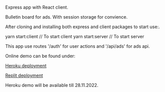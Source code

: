 Express app with React client.

Bulletin board for ads.
With session storage for convience.

After cloning and installing both express and client packages to start use:.

yarn start:client // To start client
yarn start:server // To start server

This app use routes '/auth' for user actions
and '/api/ads' for ads api.

Online demo can be found under:

[Heroku deployment](https://desolate-shelf-98790.herokuapp.com/)

[Replit deployment](https://replit.com/@arcinech/adsTableApp)

Heroku demo will be available till 28.11.2022.

